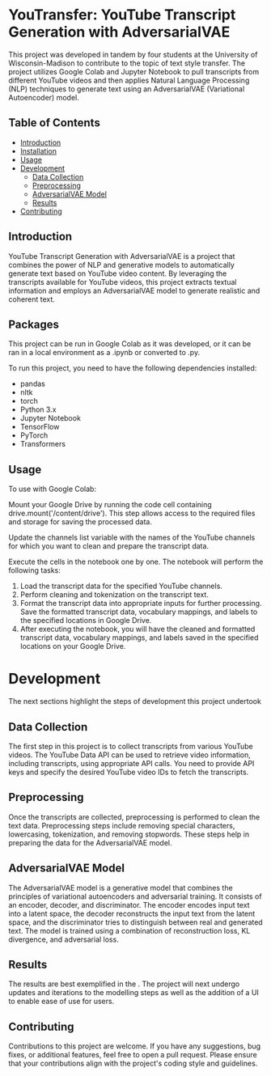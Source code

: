 # YouTransfer: YouTube Transcript Generation with AdversarialVAE

This project was developed in tandem by four students at the University of Wisconsin-Madison to contribute to the topic of text style transfer. The project utilizes Google Colab and Jupyter Notebook to pull transcripts from different YouTube videos and then applies Natural Language Processing (NLP) techniques to generate text using an AdversarialVAE (Variational Autoencoder) model. 

## Table of Contents

- [Introduction](#introduction)
- [Installation](#installation)
- [Usage](#usage)
- [Development](#development)
  - [Data Collection](#data-collection)
  - [Preprocessing](#preprocessing)
  - [AdversarialVAE Model](#adversarialvae-model)
  - [Results](#results)
- [Contributing](#contributing)

## Introduction

YouTube Transcript Generation with AdversarialVAE is a project that combines the power of NLP and generative models to automatically generate text based on YouTube video content. By leveraging the transcripts available for YouTube videos, this project extracts textual information and employs an AdversarialVAE model to generate realistic and coherent text.

## Packages

This project can be run in Google Colab as it was developed, or it can be ran in a local environment as a .ipynb or converted to .py.

To run this project, you need to have the following dependencies installed:

- pandas
- nltk
- torch
- Python 3.x
- Jupyter Notebook
- TensorFlow
- PyTorch
- Transformers

## Usage

To use with Google Colab: 

Mount your Google Drive by running the code cell containing drive.mount('/content/drive'). This step allows access to the required files and storage for saving the processed data.

Update the channels list variable with the names of the YouTube channels for which you want to clean and prepare the transcript data.

Execute the cells in the notebook one by one. The notebook will perform the following tasks:

1. Load the transcript data for the specified YouTube channels.
2. Perform cleaning and tokenization on the transcript text.
3. Format the transcript data into appropriate inputs for further processing. Save the formatted transcript data, vocabulary mappings, and labels to the specified locations in Google Drive.
4. After executing the notebook, you will have the cleaned and formatted transcript data, vocabulary mappings, and labels saved in the specified locations on your Google Drive.

# Development

The next sections highlight the steps of development this project undertook

## Data Collection

The first step in this project is to collect transcripts from various YouTube videos. The YouTube Data API can be used to retrieve video information, including transcripts, using appropriate API calls. You need to provide API keys and specify the desired YouTube video IDs to fetch the transcripts.

## Preprocessing

Once the transcripts are collected, preprocessing is performed to clean the text data. Preprocessing steps include removing special characters, lowercasing, tokenization, and removing stopwords. These steps help in preparing the data for the AdversarialVAE model.

## AdversarialVAE Model

The AdversarialVAE model is a generative model that combines the principles of variational autoencoders and adversarial training. It consists of an encoder, decoder, and discriminator. The encoder encodes input text into a latent space, the decoder reconstructs the input text from the latent space, and the discriminator tries to distinguish between real and generated text. The model is trained using a combination of reconstruction loss, KL divergence, and adversarial loss.

## Results

The results are best exemplified in the . The project will next undergo updates and iterations to the modelling steps as well as the addition of a UI to enable ease of use for users.

## Contributing

Contributions to this project are welcome. If you have any suggestions, bug fixes, or additional features, feel free to open a pull request. Please ensure that your contributions align with the project's coding style and guidelines.



